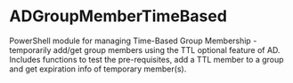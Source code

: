 # ADGroupMemberTimeBased
PowerShell module for managing Time-Based Group Membership - temporarily add/get group members using the TTL optional feature of AD. Includes functions to test the pre-requisites, add a TTL member to a group and get expiration info of temporary member(s).

